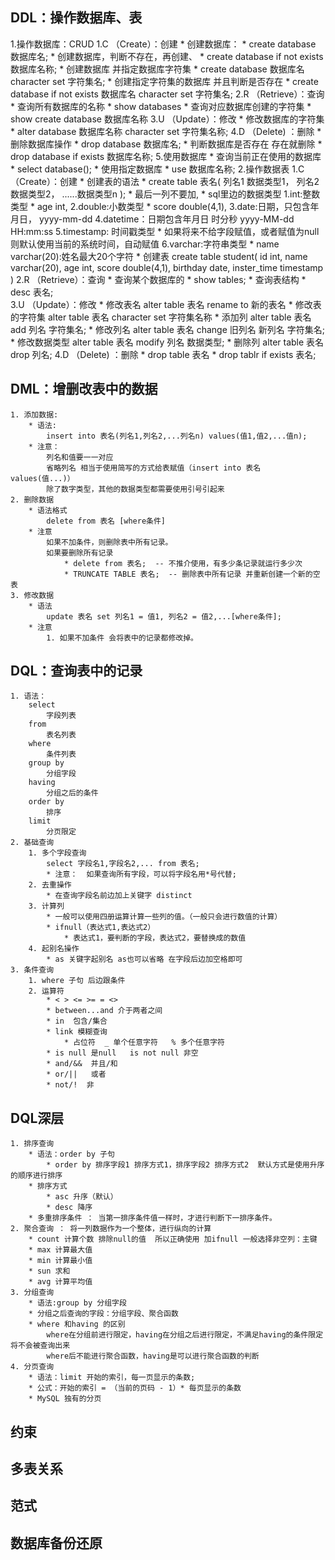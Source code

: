 ## DDL：操作数据库、表
 1.操作数据库：CRUD
    1.C （Create）：创建
        * 创建数据库：
            * create database 数据库名;
        * 创建数据库，判断不存在，再创建、
            * create database if not exists 数据库名称;
        * 创建数据库 并指定数据库字符集
            * create database 数据库名 character set 字符集名;
        * 创建指定字符集的数据库 并且判断是否存在
            * create database if not exists 数据库名 character set 字符集名;
    2.R （Retrieve）：查询
        * 查询所有数据库的名称
            * show databases
        * 查询对应数据库创建的字符集
            * show create database 数据库名称
    3.U （Update）：修改
        * 修改数据库的字符集
            * alter database 数据库名称 character set 字符集名称;
    4.D （Delete) ：删除
        * 删除数据库操作
            * drop database 数据库名;
        * 判断数据库是否存在 存在就删除
            * drop database if exists 数据库名称;
    5.使用数据库
        * 查询当前正在使用的数据库
            * select database();
        * 使用指定数据库
            * use 数据库名称;
 2.操作数据表
    1.C （Create）：创建
        * 创建表的语法
            * create table 表名(
                列名1 数据类型1，
                列名2 数据类型2，
                ......数据类型n
                );
                * 最后一列不要加,
                * sql里边的数据类型
                    1.int:整数类型
                        * age int,
                    2.double:小数类型
                        * score double(4,1),
                    3.date:日期，只包含年月日， yyyy-mm-dd
                    4.datetime：日期包含年月日  时分秒  yyyy-MM-dd HH:mm:ss
                    5.timestamp: 时间戳类型
                        * 如果将来不给字段赋值，或者赋值为null 则默认使用当前的系统时间，自动赋值
                    6.varchar:字符串类型
                        * name varchar(20):姓名最大20个字符
        * 创建表
            create table student(
                id int,
                name varchar(20),
                age int,
                score double(4,1),
                birthday date,
                inster_time timestamp
            )
    2.R （Retrieve）：查询
        * 查询某个数据库的
            * show tables;
        * 查询表结构
            * desc 表名;      
    3.U （Update）：修改
        * 修改表名
            alter table 表名 rename to 新的表名
        * 修改表的字符集
            alter table 表名 character set 字符集名称
        * 添加列
            alter table 表名 add 列名 字符集名;
        * 修改列名
            alter table 表名 change 旧列名 新列名 字符集名;
        * 修改数据类型
            alter table 表名 modify 列名 数据类型;
        * 删除列
            alter table 表名 drop 列名;
    4.D （Delete) ：删除
        * drop table 表名
        * drop tablr if exists 表名;



## DML：增删改表中的数据
    1. 添加数据:
        * 语法:
            insert into 表名(列名1,列名2,...列名n) values(值1,值2,...值n);
        * 注意：
            列名和值要一一对应
            省略列名 相当于使用简写的方式给表赋值（insert into 表名 values(值...)）
            除了数字类型，其他的数据类型都需要使用引号引起来
    2. 删除数据
        * 语法格式
            delete from 表名 [where条件]
        * 注意
            如果不加条件，则删除表中所有记录。
            如果要删除所有记录
                * delete from 表名;  -- 不推介使用，有多少条记录就运行多少次
                * TRUNCATE TABLE 表名;  -- 删除表中所有记录 并重新创建一个新的空表
    3. 修改数据
        * 语法
            update 表名 set 列名1 = 值1, 列名2 = 值2,...[where条件];
        * 注意
            1. 如果不加条件 会将表中的记录都修改掉。


## DQL：查询表中的记录
    1. 语法：
        select
            字段列表
        from 
            表名列表
        where
            条件列表
        group by
            分组字段
        having
            分组之后的条件
        order by
            排序
        limit
            分页限定
    2. 基础查询
        1. 多个字段查询
            select 字段名1,字段名2,... from 表名;
            * 注意：  如果查询所有字段，可以将字段名用*号代替;
        2. 去重操作
            * 在查询字段名前边加上关键字 distinct
        3. 计算列
            * 一般可以使用四册运算计算一些列的值。（一般只会进行数值的计算）
            * ifnull（表达式1,表达式2）
                * 表达式1，要判断的字段，表达式2，要替换成的数值
        4. 起别名操作
            * as 关键字起别名 as也可以省略 在字段后边加空格即可
    3. 条件查询
        1. where 子句 后边跟条件
        2. 运算符
            * < > <= >= = <>  
            * between...and 介于两者之间
            * in  包含/集合
            * link 模糊查询
                * 占位符  _ 单个任意字符   % 多个任意字符
            * is null 是null   is not null 非空
            * and/&&  并且/和
            * or/||   或者
            * not/!  非
## DQL深层
    1. 排序查询
        * 语法：order by 子句
            * order by 排序字段1 排序方式1，排序字段2 排序方式2  默认方式是使用升序的顺序进行排序
        * 排序方式
            * asc 升序（默认）
            * desc 降序
        * 多重排序条件 ： 当第一排序条件值一样时，才进行判断下一排序条件。
    2. 聚合查询 ： 将一列数据作为一个整体，进行纵向的计算
        * count 计算个数 排除null的值  所以正确使用 加ifnull 一般选择非空列：主键
        * max 计算最大值 
        * min 计算最小值
        * sun 求和
        * avg 计算平均值
    3. 分组查询
        * 语法:group by 分组字段
        * 分组之后查询的字段：分组字段、聚合函数
        * where 和having 的区别
            where在分组前进行限定，having在分组之后进行限定，不满足having的条件限定 将不会被查询出来
            where后不能进行聚合函数，having是可以进行聚合函数的判断
    4. 分页查询
        * 语法：limit 开始的索引，每一页显示的条数;
        * 公式：开始的索引 = （当前的页码 - 1）* 每页显示的条数
        * MySQL 独有的分页
## 约束
## 多表关系
## 范式
## 数据库备份还原
















